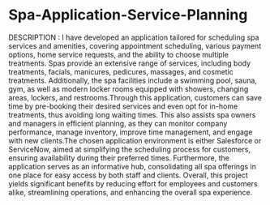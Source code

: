 # Spa-Application-Service-Planning

DESCRIPTION : 
                I have developed an application tailored for scheduling spa services and amenities, covering appointment scheduling, various payment options, home service requests, and the ability to choose multiple treatments. Spas provide an extensive range of services, including body treatments, facials, manicures, pedicures, massages, and cosmetic treatments. Additionally, the spa facilities include a swimming pool, sauna, gym, as well as modern locker rooms equipped with showers, changing areas, lockers, and restrooms.Through this application, customers can save time by pre-booking their desired services and even opt for in-home treatments, thus avoiding long waiting times. This also assists spa owners and managers in efficient planning, as they can monitor company performance, manage inventory, improve time management, and engage with new clients.The chosen application environment is either Salesforce or ServiceNow, aimed at simplifying the scheduling process for customers, ensuring availability during their preferred times. Furthermore, the application serves as an informative hub, consolidating all spa offerings in one place for easy access by both staff and clients. Overall, this project yields significant benefits by reducing effort for employees and customers alike, streamlining operations, and enhancing the overall spa experience.
